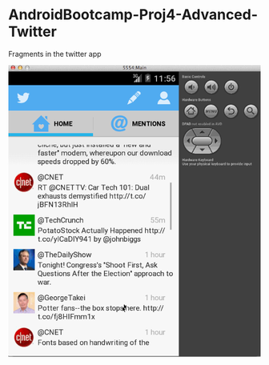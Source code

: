 AndroidBootcamp-Proj4-Advanced-Twitter
======================================

Fragments in the twitter app

![alt tag](https://github.com/workingmonk/AndroidBootcamp-Proj4-Advanced-Twitter/blob/master/AdvancedTwitter.gif)
